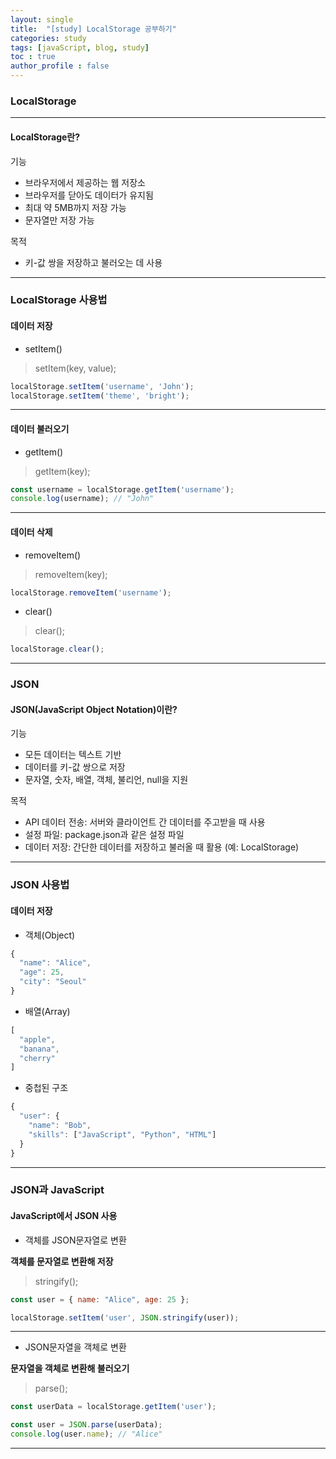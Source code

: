 ```yaml
---
layout: single
title:  "[study] LocalStorage 공부하기"
categories: study
tags: [javaScript, blog, study] 
toc : true
author_profile : false 
---
```


### LocalStorage
***

#### LocalStorage란?

기능
- 브라우저에서 제공하는 웹 저장소
- 브라우저를 닫아도 데이터가 유지됨
- 최대 약 5MB까지 저장 가능
- 문자열만 저장 가능

목적
- 키-값 쌍을 저장하고 불러오는 데 사용

***
### LocalStorage 사용법

#### 데이터 저장

-  setItem()

> setItem(key, value);
```js
localStorage.setItem('username', 'John');
localStorage.setItem('theme', 'bright');
```

***
#### 데이터 불러오기
- getItem()
> getItem(key);
```js
const username = localStorage.getItem('username');
console.log(username); // "John"
```

***
#### 데이터 삭제
- removeItem()
> removeItem(key);
```js
localStorage.removeItem('username');
```
- clear()
> clear();
```js
localStorage.clear();
```

***

### JSON
#### JSON(JavaScript Object Notation)이란?

기능 
- 모든 데이터는 텍스트 기반
- 데이터를 키-값 쌍으로 저장
- 문자열, 숫자, 배열, 객체, 불리언, null을 지원

목적
- API 데이터 전송: 서버와 클라이언트 간 데이터를 주고받을 때 사용
- 설정 파일: package.json과 같은 설정 파일
- 데이터 저장: 간단한 데이터를 저장하고 불러올 때 활용 (예: LocalStorage)

***

### JSON 사용법

#### 데이터 저장
- 객체(Object)
```js
{
  "name": "Alice",
  "age": 25,
  "city": "Seoul"
}
```

- 배열(Array)
```js
[
  "apple",
  "banana",
  "cherry"
]
```

- 중첩된 구조
```js
{
  "user": {
    "name": "Bob",
    "skills": ["JavaScript", "Python", "HTML"]
  }
}
```

***

### JSON과 JavaScript

#### JavaScript에서 JSON 사용

- 객체를 JSON문자열로 변환

**객체를 문자열로 변환해 저장**

> stringify();

```js
const user = { name: "Alice", age: 25 };

localStorage.setItem('user', JSON.stringify(user));
```

***


- JSON문자열을 객체로 변환

**문자열을 객체로 변환해 불러오기**

> parse();

```js
const userData = localStorage.getItem('user');

const user = JSON.parse(userData);
console.log(user.name); // "Alice"
```

***

